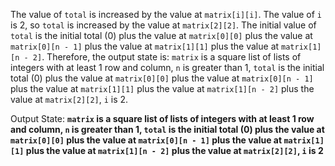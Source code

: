 The value of `total` is increased by the value at `matrix[i][i]`. The value of `i` is 2, so `total` is increased by the value at `matrix[2][2]`. The initial value of `total` is the initial total (0) plus the value at `matrix[0][0]` plus the value at `matrix[0][n - 1]` plus the value at `matrix[1][1]` plus the value at `matrix[1][n - 2]`. Therefore, the output state is: `matrix` is a square list of lists of integers with at least 1 row and column, `n` is greater than 1, `total` is the initial total (0) plus the value at `matrix[0][0]` plus the value at `matrix[0][n - 1]` plus the value at `matrix[1][1]` plus the value at `matrix[1][n - 2]` plus the value at `matrix[2][2]`, `i` is 2.

Output State: **`matrix` is a square list of lists of integers with at least 1 row and column, `n` is greater than 1, `total` is the initial total (0) plus the value at `matrix[0][0]` plus the value at `matrix[0][n - 1]` plus the value at `matrix[1][1]` plus the value at `matrix[1][n - 2]` plus the value at `matrix[2][2]`, `i` is 2**